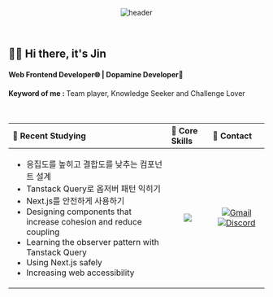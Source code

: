 <div align = "center">
  
![header](https://capsule-render.vercel.app/api?type=Venom&color=f0f8ff&text=Experimental%20PlayGround%20&fontSize=50&fontColor=b0ceff&animation=fadeIn&fontAlignY=55)


<br/>

<section align="left" aria-labelledby="self-introduce title">
<h2> 👨‍💻 Hi there, it's Jin </h2>
  <h4> Web Frontend Developer🌐 | Dopamine Developer🤩 </h4>
  <div>
    <strong>Keyword of me : </strong>
    Team player, Knowledge Seeker and Challenge Lover
  </div>
</section>



<br/>
<br/>

<main aria-labelledby="self-introduce details">
  <section aria-labelledby="table">
  <table>
    <thead>
     <tr>
      <th align="left"><strong>📖 Recent Studying </strong></th> 
      <th align="left"><strong>🚀 Core Skills</strong></th>
      <th align="left"><strong>🤗 Contact</strong></th>
     </tr>
    </thead>  
  <tbody>
    <tr>
    <td align="left">
      <ul>
        <li> 응집도를 높히고 결합도를 낮추는 컴포넌트 설계</li>
        <li> Tanstack Query로 옵저버 패턴 익히기</li>
        <li> Next.js를 안전하게 사용하기</li>
        <li> Designing components that increase cohesion and reduce coupling </li>
        <li> Learning the observer pattern with Tanstack Query </li>
        <li> Using Next.js safely </li>
        <li> Increasing web accessibility</li>
      </ul>
    </td>
    <td align="center">
      <img src="https://skillicons.dev/icons?i=js,ts,react,nextjs,tailwindcss,sass,redux,vite,postman,pnpm,git,figma&perline=6" />
    </td>
    <td align="center">
      <a href="mailto:hyunjinb394@gmail.com">
        <img src="https://skillicons.dev/icons?i=gmail" alt="Gmail">
      </a>
      <a href="https://discord.com">
        <img src="https://skillicons.dev/icons?i=discord" alt="Discord">
      </a>
    </td>
    </tr>
  </tbody>
</table>
</section>

</main>
<br/>
<br/>
</div>


